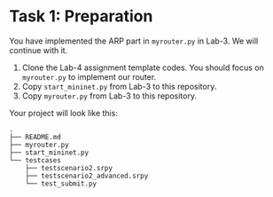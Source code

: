 # Task 1: Preparation

You have implemented the ARP part in `myrouter.py` in Lab-3. We will continue with it.

1. Clone the Lab-4 assignment template codes. You should focus on `myrouter.py` to implement our router.
2. Copy `start_mininet.py` from Lab-3 to this repository.
3. Copy `myrouter.py` from Lab-3 to this repository.

Your project will look like this:

```
.
├── README.md
├── myrouter.py
├── start_mininet.py
└── testcases
    ├── testscenario2.srpy
    ├── testscenario2_advanced.srpy
    └── test_submit.py
```
